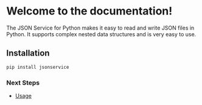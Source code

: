 # Welcome to the documentation!

The JSON Service for Python makes it easy to read and write JSON files in Python. 
It supports complex nested data structures and is very easy to use.

## Installation

```bash
pip install jsonservice
```

### Next Steps

- [Usage](usage.md)